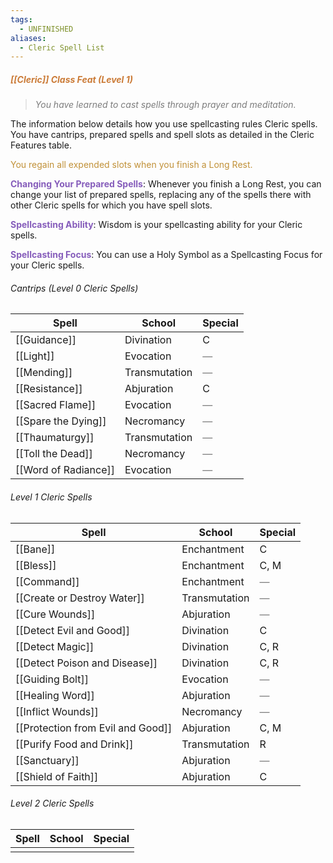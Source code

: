 ```yaml
---
tags:
  - UNFINISHED
aliases:
  - Cleric Spell List
---
```

##### *<span style="color:rgb(203, 123, 55)">[[Cleric]] Class Feat (Level 1)</span>*

> *<span style="color:rgb(125, 125, 125)">You have learned to cast spells through prayer and meditation.</span>*

The information below details how you use spellcasting rules Cleric spells. You have cantrips, prepared spells and spell slots as detailed in the Cleric Features table.

<span style="color:rgb(193, 145, 56)">You regain all expended slots when you finish a Long Rest.</span> 

**<span style="color:rgb(134, 93, 187)">Changing Your Prepared Spells</span>**: Whenever you finish a Long Rest, you can change your list of prepared spells, replacing any of the spells there with other Cleric spells for which you have spell slots.

**<span style="color:rgb(134, 93, 187)">Spellcasting Ability</span>**: Wisdom is your spellcasting ability for your Cleric spells.

**<span style="color:rgb(134, 93, 187)">Spellcasting Focus</span>**: You can use a Holy Symbol as a Spellcasting Focus for your Cleric spells.

###### Cantrips (Level 0 Cleric Spells)

| Spell                | School        | Special                                         |
| -------------------- | ------------- | ----------------------------------------------- |
| [[Guidance]]         | Divination    | C                                               |
| [[Light]]            | Evocation     | <span style="color:rgb(125, 125, 125)">—</span> |
| [[Mending]]          | Transmutation | <span style="color:rgb(125, 125, 125)">—</span> |
| [[Resistance]]       | Abjuration    | C                                               |
| [[Sacred Flame]]     | Evocation     | <span style="color:rgb(125, 125, 125)">—</span> |
| [[Spare the Dying]]  | Necromancy    | <span style="color:rgb(125, 125, 125)">—</span> |
| [[Thaumaturgy]]      | Transmutation | <span style="color:rgb(125, 125, 125)">—</span> |
| [[Toll the Dead]]    | Necromancy    | <span style="color:rgb(125, 125, 125)">—</span> |
| [[Word of Radiance]] | Evocation     | <span style="color:rgb(125, 125, 125)">—</span> |
###### Level 1 Cleric Spells

| Spell                             | School        | Special                                         |
| --------------------------------- | ------------- | ----------------------------------------------- |
| [[Bane]]                          | Enchantment   | C                                               |
| [[Bless]]                         | Enchantment   | C, M                                            |
| [[Command]]                       | Enchantment   | <span style="color:rgb(125, 125, 125)">—</span> |
| [[Create or Destroy Water]]       | Transmutation | <span style="color:rgb(125, 125, 125)">—</span> |
| [[Cure Wounds]]                   | Abjuration    | <span style="color:rgb(125, 125, 125)">—</span> |
| [[Detect Evil and Good]]          | Divination    | C                                               |
| [[Detect Magic]]                  | Divination    | C, R                                            |
| [[Detect Poison and Disease]]     | Divination    | C, R                                            |
| [[Guiding Bolt]]                  | Evocation     | <span style="color:rgb(125, 125, 125)">—</span> |
| [[Healing Word]]                  | Abjuration    | <span style="color:rgb(125, 125, 125)">—</span> |
| [[Inflict Wounds]]                | Necromancy    | <span style="color:rgb(125, 125, 125)">—</span> |
| [[Protection from Evil and Good]] | Abjuration    | C, M                                            |
| [[Purify Food and Drink]]         | Transmutation | R                                               |
| [[Sanctuary]]                      | Abjuration    | <span style="color:rgb(125, 125, 125)">—</span> |
| [[Shield of Faith]]               | Abjuration    | C                                               |

###### Level 2 Cleric Spells

| Spell | School | Special |
| ----- | ------ | ------- |
|       |        |         |
